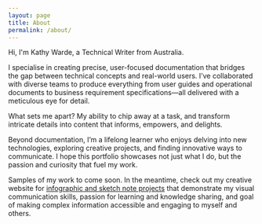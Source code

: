 ```yaml
---
layout: page
title: About
permalink: /about/
---
```


Hi, I'm Kathy Warde, a Technical Writer from Australia. 

I specialise in creating precise, user-focused documentation that bridges the gap between technical concepts and real-world users. I’ve collaborated with diverse teams to produce everything from user guides and operational documents to business requirement specifications—all delivered with a meticulous eye for detail.

What sets me apart? My ability to chip away at a task, and transform intricate details into content that informs, empowers, and delights.

Beyond documentation, I’m a lifelong learner who enjoys delving into new technologies, exploring creative projects, and finding innovative ways to communicate. I hope this portfolio showcases not just what I do, but the passion and curiosity that fuel my work. 

Samples of my work to come soon. In the meantime, check out my creative website for <a href = "https://www.quillshadow.com/infographics/mitochondria-sketchnote"> infographic and sketch note projects</a> that demonstrate my visual communication skills, passion for learning and knowledge sharing, and goal of making complex information accessible and engaging to myself and others.

